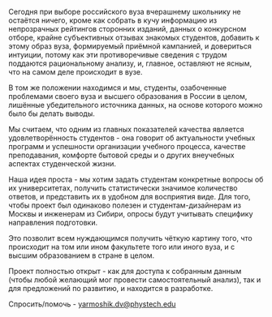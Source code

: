 
Сегодня при выборе российского вуза вчерашнему школьнику не остаётся ничего, кроме как собрать в кучу информацию из непрозрачных рейтингов сторонних изданий, данных о конкурсном отборе, крайне субъективных отзывах знакомых студентов, добавить к этому образ вуза, формируемый приёмной кампанией, и довериться интуиции, потому как эти противоречивые сведения с трудом поддаются рациональному анализу, и, главное, оставляют не ясным, что на самом деле происходит в вузе.

В том же положении находимся и мы, студенты, озабоченные проблемами своего вуза и высшего образования в России в целом, лишённые убедительного источника данных, на основе которого можно было бы делать выводы.

Мы считаем, что одним из главных показателей качества является удовлетворённость студентов - она говорит об актуальности учебных программ и успешности организации учебного процесса, качестве преподавания, комфорте бытовой среды и о других внеучебных аспектах студенческой жизни.

Наша идея проста - мы хотим задать студентам конкретные вопросы об их университетах, получить статистически значимое количество ответов, и представить их в удобном для восприятия виде.
Для того, чтобы проект был одинаково полезен и студентам-дизайнерам из Москвы и инженерам из Сибири, опросы будут учитывать специфику направления подготовки. 
<!---, для чего мы привлечём помощь элиты всех сортов) -->

Это позволит всем нуждающимся получить чёткую картину того, что происходит на том или ином факультете того или иного вуза, и с высшим образованием в стране в целом.

Проект полностью открыт - как для доступа к собранным данным (чтобы любой желающий мог провести самостоятельный анализ), так и для предложений по развитию, и находится в разработке.

Спросить/помочь - <a href="mailto:yarmoshik.dv@phystech.edu">yarmoshik.dv@phystech.edu</a>

